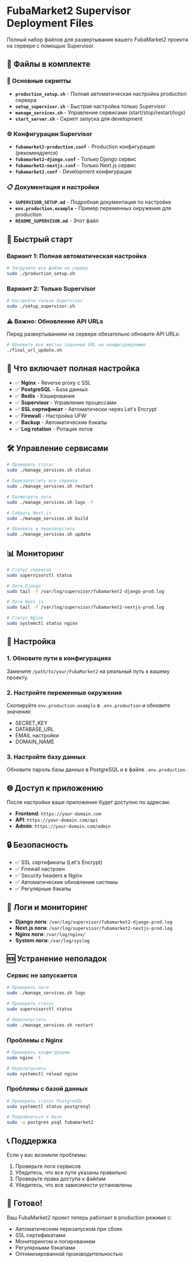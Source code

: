 # FubaMarket2 Supervisor Deployment Files

Полный набор файлов для развертывания вашего FubaMarket2 проекта на сервере с помощью Supervisor.

## 📁 Файлы в комплекте

### 🚀 Основные скрипты
- **`production_setup.sh`** - Полная автоматическая настройка production сервера
- **`setup_supervisor.sh`** - Быстрая настройка только Supervisor
- **`manage_services.sh`** - Управление сервисами (start/stop/restart/logs)
- **`start_server.sh`** - Скрипт запуска для development

### ⚙️ Конфигурации Supervisor
- **`fubamarket2-production.conf`** - Production конфигурация (рекомендуется)
- **`fubamarket2-django.conf`** - Только Django сервис
- **`fubamarket2-nextjs.conf`** - Только Next.js сервис
- **`fubamarket2.conf`** - Development конфигурация

### 📋 Документация и настройки
- **`SUPERVISOR_SETUP.md`** - Подробная документация по настройке
- **`env.production.example`** - Пример переменных окружения для production
- **`README_SUPERVISOR.md`** - Этот файл

## 🚀 Быстрый старт

### Вариант 1: Полная автоматическая настройка
```bash
# Загрузите все файлы на сервер
sudo ./production_setup.sh
```

### Вариант 2: Только Supervisor
```bash
# Настройте только Supervisor
sudo ./setup_supervisor.sh
```

### ⚠️ Важно: Обновление API URLs
Перед развертыванием на сервере обязательно обновите API URLs:
```bash
# Обновите все жестко заданные URL на конфигурируемые
./final_url_update.sh
```

## 🎯 Что включает полная настройка

- ✅ **Nginx** - Reverse proxy с SSL
- ✅ **PostgreSQL** - База данных
- ✅ **Redis** - Кэширование
- ✅ **Supervisor** - Управление процессами
- ✅ **SSL сертификат** - Автоматически через Let's Encrypt
- ✅ **Firewall** - Настройка UFW
- ✅ **Backup** - Автоматические бэкапы
- ✅ **Log rotation** - Ротация логов

## 🛠️ Управление сервисами

```bash
# Проверить статус
sudo ./manage_services.sh status

# Перезапустить все сервисы
sudo ./manage_services.sh restart

# Посмотреть логи
sudo ./manage_services.sh logs -f

# Собрать Next.js
sudo ./manage_services.sh build

# Обновить и перезапустить
sudo ./manage_services.sh update
```

## 📊 Мониторинг

```bash
# Статус сервисов
sudo supervisorctl status

# Логи Django
sudo tail -f /var/log/supervisor/fubamarket2-django-prod.log

# Логи Next.js
sudo tail -f /var/log/supervisor/fubamarket2-nextjs-prod.log

# Статус Nginx
sudo systemctl status nginx
```

## 🔧 Настройка

### 1. Обновите пути в конфигурациях
Замените `/path/to/your/FubaMarket2` на реальный путь к вашему проекту.

### 2. Настройте переменные окружения
Скопируйте `env.production.example` в `.env.production` и обновите значения:
- SECRET_KEY
- DATABASE_URL
- EMAIL настройки
- DOMAIN_NAME

### 3. Настройте базу данных
Обновите пароль базы данных в PostgreSQL и в файле `.env.production`.

## 🌐 Доступ к приложению

После настройки ваше приложение будет доступно по адресам:
- **Frontend**: `https://your-domain.com`
- **API**: `https://your-domain.com/api`
- **Admin**: `https://your-domain.com/admin`

## 🔒 Безопасность

- ✅ SSL сертификаты (Let's Encrypt)
- ✅ Firewall настроен
- ✅ Security headers в Nginx
- ✅ Автоматические обновления системы
- ✅ Регулярные бэкапы

## 📝 Логи и мониторинг

- **Django логи**: `/var/log/supervisor/fubamarket2-django-prod.log`
- **Next.js логи**: `/var/log/supervisor/fubamarket2-nextjs-prod.log`
- **Nginx логи**: `/var/log/nginx/`
- **System логи**: `/var/log/syslog`

## 🆘 Устранение неполадок

### Сервис не запускается
```bash
# Проверить логи
sudo ./manage_services.sh logs

# Проверить статус
sudo supervisorctl status

# Перезапустить
sudo ./manage_services.sh restart
```

### Проблемы с Nginx
```bash
# Проверить конфигурацию
sudo nginx -t

# Перезагрузить
sudo systemctl reload nginx
```

### Проблемы с базой данных
```bash
# Проверить статус PostgreSQL
sudo systemctl status postgresql

# Подключиться к базе
sudo -u postgres psql fubamarket2
```

## 📞 Поддержка

Если у вас возникли проблемы:
1. Проверьте логи сервисов
2. Убедитесь, что все пути указаны правильно
3. Проверьте права доступа к файлам
4. Убедитесь, что все зависимости установлены

## 🎉 Готово!

Ваш FubaMarket2 проект теперь работает в production режиме с:
- Автоматическим перезапуском при сбоях
- SSL сертификатами
- Мониторингом и логированием
- Регулярными бэкапами
- Оптимизированной производительностью
